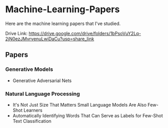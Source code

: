 # Machine-Learning-Papers
Here are the machine learning papers that I've studied.

Drive Link: https://drive.google.com/drive/folders/1bPsoVuY2Lq-2jN0ezJMvrvenuLwiDaCu?usp=share_link
## Papers
### Generative Models
- Generative Adversarial Nets
### Natural Language Processing
- It's Not Just Size That Matters Small Language Models Are Also Few-Shot Learners
- Automatically Identifying Words That Can Serve as Labels for Few-Shot Text Classification
